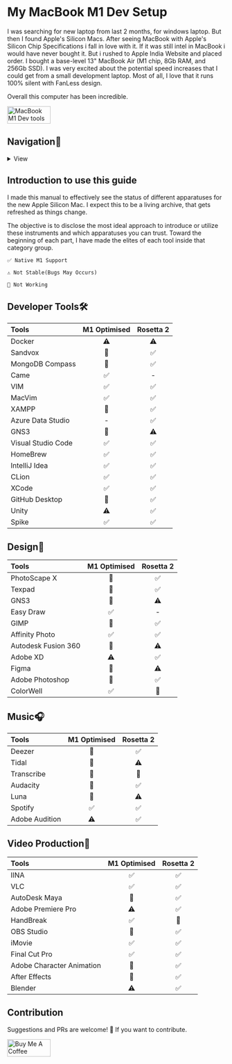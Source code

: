 # My MacBook M1 Dev Setup

I was searching for new laptop from last 2 months, for windows laptop. But then I found Apple's Silicon Macs. After seeing MacBook with Apple's Silicon Chip Specifications i fall in love with it. If it was still intel in MacBook i would have never bought it. But i rushed to Apple India Website and placed order. I bought a base-level 13" MacBook Air (M1 chip, 8Gb RAM, and 256Gb SSD). I was very excited about the potential speed increases that I could get from a small development laptop. Most of all, I love that it runs 100% silent with FanLess design.

Overall this computer has been incredible.

<img src="https://tidbits.com/uploads/2020/11/M1-summary-card.jpg" alt="MacBook M1 Dev tools" style="height: 40px !important;width: 100px !important;" />

## Navigation🧭
<details><summary>
View
</summary>
<ul>
<li>[Introduction](https://github.com/eldinesh/My-M1-Dev-Setup#introduction-to-use-this-guide)</li>
<li>[Developer Tools](https://github.com/eldinesh/My-M1-Dev-Setup#developer-tools)</li>
<li>[Design](https://github.com/eldinesh/My-M1-Dev-Setup#design)</li>
<li>[Music]()</li>
<li>[Photos]()</li>
<li>[Productivity]()</li>
<li>[Video Production]()</li>
<li>[Web Browsers]()</li>
</ul>
</details>

## Introduction to use this guide
I made this manual to effectively see the status of different apparatuses for the new Apple Silicon Mac. I expect this to be a living archive, that gets refreshed as things change.

The objective is to disclose the most ideal approach to introduce or utilize these instruments and which apparatuses you can trust. Toward the beginning of each part, I have made the elites of each tool inside that category group.

    ✅ Native M1 Support

    ⚠️ Not Stable(Bugs May Occurs)

    🚫 Not Working

## Developer Tools🛠
| Tools | M1 Optimised | Rosetta 2 |
| :--- | :----: | :----: |
| Docker | ⚠️ | ⚠️ |
| Sandvox | 🚫 | ✅ |
| MongoDB Compass | 🚫 | ✅ |
| Came | ✅ | - |
| VIM | ✅ | ✅ |
| MacVim | ✅ | ✅ |
| XAMPP | 🚫 | ✅ |
| Azure Data Studio | - | ✅ |
| GNS3 | 🚫 | ⚠️ |
| Visual Studio Code | ✅ | ✅ |
| HomeBrew | ✅ | ✅ |
| IntelliJ Idea |  ✅ | ✅ |
| CLion | ✅ | ✅ |
| XCode | ✅ | ✅ |
| GitHub Desktop | 🚫 | ✅ |
| Unity | ⚠️ | ✅ |
| Spike | ✅ | ✅ |

## Design🍥
| Tools | M1 Optimised | Rosetta 2 |
| :--- | :----: | :----: |
| PhotoScape X | 🚫 | ✅ |
| Texpad | 🚫 | ✅ |
| GNS3 | 🚫 | ⚠️ |
| Easy Draw | ✅ | - |
| GIMP | 🚫 | ✅ |
| Affinity Photo | ✅ | ✅ |
| Autodesk Fusion 360 | 🚫 | ⚠️ |
| Adobe XD | ⚠️ | ✅ |
| Figma | 🚫 | ⚠️ |
| Adobe Photoshop | 🚫 | ✅ |
| ColorWell | ✅ | 🚫 |

## Music🎧
| Tools | M1 Optimised | Rosetta 2 |
| :--- | :----: | :----: |
| Deezer | 🚫 | ✅ |
| Tidal | 🚫 | ⚠️ |
| Transcribe | 🚫 | 🚫 |
| Audacity | 🚫 | ✅ |
| Luna | 🚫 | ⚠️ |
| Spotify | ✅ | ✅ |
| Adobe Audition | ⚠️ | ✅ |

## Video Production🎥
| Tools | M1 Optimised | Rosetta 2 |
| :--- | :----: | :----: |
| IINA | ✅ | ✅ |
| VLC | ✅ | ✅ |
| AutoDesk Maya | 🚫 | ✅ |
| Adobe Premiere Pro | ⚠️ | ✅ |
| HandBreak | ✅ | 🚫 |
| OBS Studio | 🚫 | ✅ |
| iMovie | ✅ | ✅ |
| Final Cut Pro | ✅ | ✅ |
| Adobe Character Animation | 🚫 | ✅ |
| After Effects | 🚫 | ✅ |
| Blender | ⚠️ | ✅ |

## Contribution
Suggestions and PRs are welcome! 🤙 If you want to contribute.

<a href="https://www.buymeacoffee.com/eldinesh" target="_blank"><img src="https://cdn.buymeacoffee.com/buttons/v2/default-yellow.png" alt="Buy Me A Coffee" style="height: 40px !important;width: 100px !important;" ></a>
